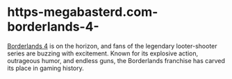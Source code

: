 # https-megabasterd.com-borderlands-4-
[Borderlands 4](https://megabasterd.com/borderlands-4/) is on the horizon, and fans of the legendary looter-shooter series are buzzing with excitement. Known for its explosive action, outrageous humor, and endless guns, the Borderlands franchise has carved its place in gaming history.
